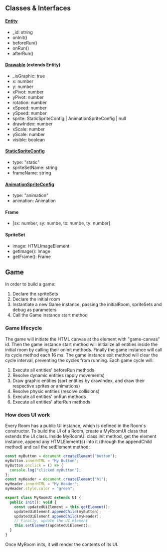 ## Classes & Interfaces

#### [Entity](./Entity.ts)

- \_id: string
- onInit()
- beforeRun()
- onRun()
- afterRun()

#### [Drawable](./Graphic.ts) (extends Entity)

- \_isGraphic: true
- x: number
- y: number
- xPivot: number
- yPivot: number
- rotation: number
- xSpeed: number
- ySpeed: number
- sprite: StaticSpriteConfig | AnimationSpriteConfig | null
- drawIndex: number
- xScale: number
- yScale: number
- visible: boolean

#### [StaticSpriteConfig](./Graphic.ts)

- type: "static"
- spriteSetName: string
- frameName: string

#### [AnimationSpriteConfig](./Graphic.ts)

- type: "animation"
- animation: Animation

#### Frame

- [sx: number, sy: numbe, tx: numbe, ty: number]

#### SpriteSet

- image: HTMLImageElement
- getImage(): Image
- getFrame(): Frame

## Game

In order to build a game:

1. Declare the spriteSets
2. Declare the initial room
3. Instantiate a new Game instance, passing the initialRoom, spriteSets and debug as parameters
4. Call the Game instance start method

### Game lifecycle

The game will initiate the HTML canvas at the element with "game-canvas" id. Then the game instance start method will initialize all entities inside the initial room by calling their onInit methods. Finally the game instance will call its cycle method each 16 ms. The game instance exit method will clear the cycle interval, preventing the cycles from running.
Each game cycle will:

1. Execute all entities' beforeRun methods
2. Resolve dynamic entities (apply movements)
3. Draw graphic entities (sort entities by drawIndex, and draw their respective sprites or animations)
4. Resolve physic entities (resolve collisions)
5. Execute all entities' onRun methods
6. Execute all entities' afterRun methods

### How does UI work

Every Room has a public UI instance, which is defined in the Room's constructor. To build the UI of a Room, create a MyRoomUI class that extends the UI class. Inside MyRoomUI class init method, get the element instance, append any HTMLElement(s) into it (through the appendChild method) and call the setElement method:

```js
const myButton = document.createElement("button");
myButton.innerHTML = "My Button";
myButton.onclick = () => {
  console.log("clicked myButton");
};
const myHeader = document.createElement("h1");
myHeader.innerHTML = "My Header";
myHeader.style.color = "green";

export class MyRoomUI extends UI {
  public init(): void {
    const updatedUiElement = this.getElement();
    updatedUiElement.appendChild(myButton);
    updatedUiElement.appendChild(myHeader);
    // Finally, update the UI element
    this.setElement(updatedUiElement);
  }
}
```

Once MyRoom inits, it will render the contents of its UI.
